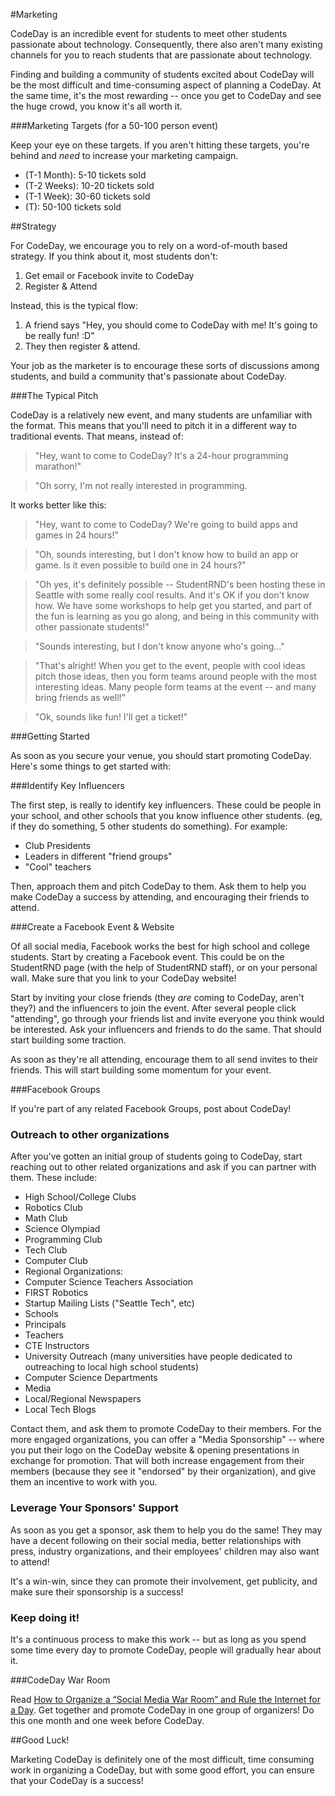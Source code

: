 #Marketing

CodeDay is an incredible event for students to meet other students passionate about technology. Consequently, there also aren't many existing channels for you to reach students that are passionate about technology.

Finding and building a community of students excited about CodeDay will be the most difficult and time-consuming aspect of planning a CodeDay. At the same time, it's the most rewarding -- once you get to CodeDay and see the huge crowd, you know it's all worth it. 

###Marketing Targets (for a 50-100 person event)

Keep your eye on these targets. If you aren't hitting these targets, you're behind and *need* to increase your marketing campaign. 

* (T-1 Month): 5-10 tickets sold
* (T-2 Weeks): 10-20 tickets sold
* (T-1 Week): 30-60 tickets sold
* (T): 50-100 tickets sold

##Strategy

For CodeDay, we encourage you to rely on a word-of-mouth based strategy. If you think about it, most students don't:

1. Get email or Facebook invite to CodeDay
2. Register & Attend

Instead, this is the typical flow:

1. A friend says "Hey, you should come to CodeDay with me! It's going to be really fun! :D"
2. They then register & attend. 

Your job as the marketer is to encourage these sorts of discussions among students, and build a community that's passionate about CodeDay. 

###The Typical Pitch

CodeDay is a relatively new event, and many students are unfamiliar with the format. This means that you'll need to pitch it in a different way to traditional events. That means, instead of:

>"Hey, want to come to CodeDay? It's a 24-hour programming marathon!"

>"Oh sorry, I'm not really interested in programming. 

It works better like this:

>"Hey, want to come to CodeDay? We're going to build apps and games in 24 hours!"

>"Oh, sounds interesting, but I don't know how to build an app or game. Is it even possible to build one in 24 hours?"

>"Oh yes, it's definitely possible -- StudentRND's been hosting these in Seattle with some really cool results. And it's OK if you don't know how. We have some workshops to help get you started, and part of the fun is learning as you go along, and being in this community with other passionate students!"

>"Sounds interesting, but I don't know anyone who's going..."

>"That's alright! When you get to the event, people with cool ideas pitch those ideas, then you form teams around people with the most interesting ideas. Many people form teams at the event -- and many bring friends as well!"

>"Ok, sounds like fun! I'll get a ticket!" 

###Getting Started

As soon as you secure your venue, you should start promoting CodeDay. Here's some things to get started with:

###Identify Key Influencers

The first step, is really to identify key influencers. These could be people in your school, and other schools that you know influence other students. (eg, if they do something, 5 other students do something). For example: 

* Club Presidents
* Leaders in different "friend groups"
* "Cool" teachers

Then, approach them and pitch CodeDay to them. Ask them to help you make CodeDay a success by attending, and encouraging their friends to attend. 

###Create a Facebook Event & Website

Of all social media, Facebook works the best for high school and college students. Start by creating a Facebook event. This could be on the StudentRND page (with the help of StudentRND staff), or on your personal wall. Make sure that you link to your CodeDay website!

Start by inviting your close friends (they *are* coming to CodeDay, aren't they?) and the influencers to join the event. After several people click "attending", go through your friends list and invite everyone you think would be interested. Ask your influencers and friends to do the same. That should start building some traction. 

As soon as they're all attending, encourage them to all send invites to their friends. This will start building some momentum for your event. 

###Facebook Groups

If you're part of any related Facebook Groups, post about CodeDay! 

### Outreach to other organizations

After you've gotten an initial group of students going to CodeDay, start reaching out to other related organizations and ask if you can partner with them. These include: 

* High School/College Clubs
 * Robotics Club
 * Math Club
 * Science Olympiad
 * Programming Club
 * Tech Club
 * Computer Club
* Regional Organizations: 
 * Computer Science Teachers Association
 * FIRST Robotics
 * Startup Mailing Lists ("Seattle Tech", etc)
* Schools
 * Principals
 * Teachers
 * CTE Instructors
 * University Outreach (many universities have people dedicated to outreaching to local high school students)
 * Computer Science Departments
* Media
 * Local/Regional Newspapers
 * Local Tech Blogs

Contact them, and ask them to promote CodeDay to their members. For the more engaged organizations, you can offer a "Media Sponsorship" -- where you put their logo on the CodeDay website & opening presentations in exchange for promotion. That will both increase engagement from their members (because they see it "endorsed" by their organization), and give them an incentive to work with you. 

### Leverage Your Sponsors' Support

As soon as you get a sponsor, ask them to help you do the same! They may have a decent following on their social media, better relationships with press, industry organizations, and their employees' children may also want to attend! 

It's a win-win, since they can promote their involvement, get publicity, and make sure their sponsorship is a success!

### Keep doing it!

It's a continuous process to make this work -- but as long as you spend some time every day to promote CodeDay, people will gradually hear about it. 

###CodeDay War Room

Read [How to Organize a “Social Media War Room” and Rule the Internet for a Day](http://blog.evenues.com/post/2012/02/23/How-to-Organize-a-%E2%80%9CSocial-Media-War-Room%E2%80%9D-and-Rule-the-Internet-for-a-Day.aspx). Get together and promote CodeDay in one group of organizers! Do this one month and one week before CodeDay. 

##Good Luck!

Marketing CodeDay is definitely one of the most difficult, time consuming work in organizing a CodeDay, but with some good effort, you can ensure that your CodeDay is a success!
